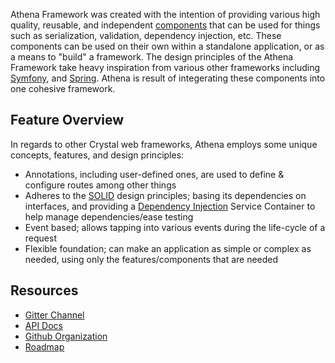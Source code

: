 Athena Framework was created with the intention of providing various high quality, reusable, and independent [components](./components/README.md) that can be used for things such as serialization, validation, dependency injection, etc.  These components can be used on their own within a standalone application, or as a means to "build" a framework.  The design principles of the Athena Framework take heavy inspiration from various other frameworks including [Symfony](https://symfony.com/what-is-symfony), and [Spring](https://spring.io/why-spring).  Athena is result of integerating these components into one cohesive framework.

## Feature Overview

In regards to other Crystal web frameworks, Athena employs some unique concepts, features, and design principles:

* Annotations, including user-defined ones, are used to define & configure routes among other things
* Adheres to the [SOLID](https://en.wikipedia.org/wiki/SOLID) design principles; basing its dependencies on interfaces, and providing a [Dependency Injection](https://en.wikipedia.org/wiki/Dependency_injection) Service Container to help manage dependencies/ease testing
* Event based; allows tapping into various events during the life-cycle of a request
* Flexible foundation; can make an application as simple or complex as needed, using only the features/components that are needed

## Resources

* [Gitter Channel](https://gitter.im/athena-frameworkcr/community)
* [API Docs](https://athena-framework.github.io/athena/Athena/Routing.html)
* [Github Organization](https://github.com/athena-framework)
* [Roadmap](https://app.gitkraken.com/glo/board/XtK9RMK6oAARECCq)
